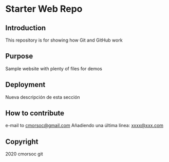 # Starter Web Repo

## Introduction

This repository is for showing how Git and GitHub work

## Purpose

Sample website with plenty of files for demos

## Deployment

Nueva descripción de esta sección

## How to contribute

e-mail to cmorsoc@gmail.com
Añadiendo una última línea: xxxx@xxx.com

## Copyright

2020 cmorsoc git
